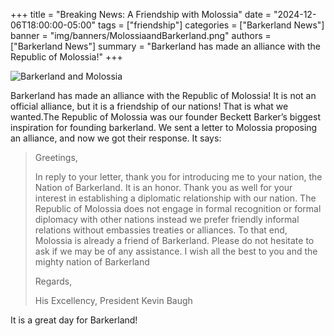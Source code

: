 +++
title = "Breaking News: A Friendship with Molossia"
date = "2024-12-06T18:00:00-05:00"
tags = ["friendship"]
categories = ["Barkerland News"]
banner = "img/banners/MolossiaandBarkerland.png"
authors = ["Barkerland News"]
summary = "Barkerland has made an alliance with the Republic of Molossia!"
+++

![Barkerland and Molossia](img/banners/MolossiaandBarkerland.png)

Barkerland has made an alliance with the Republic of Molossia! It is not an official alliance, but it is a friendship of our nations! That is what we wanted.The Republic of Molossia was our founder Beckett Barker’s biggest inspiration for founding barkerland. We sent a letter to Molossia proposing an alliance, and now we got their response. It says:

>Greetings,
>
> In reply to your letter, thank you for introducing me to your nation, the Nation of Barkerland. It is an honor. Thank you as well for your interest in establishing a diplomatic relationship with our nation. The Republic of Molossia does not engage in formal recognition or formal diplomacy with other nations instead we prefer friendly informal relations without embassies treaties or alliances. To that end, Molossia is already a friend of Barkerland. Please do not hesitate to ask if we may be of any assistance. I wish all the best to you and the mighty nation of Barkerland 
>
>
>Regards,
>
>His Excellency, President Kevin Baugh

It is a great day for Barkerland!
